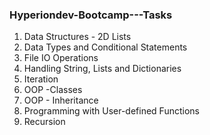 ### Hyperiondev-Bootcamp---Tasks

1) Data Structures - 2D Lists
2) Data Types and Conditional Statements
3) File IO Operations
4) Handling String, Lists and Dictionaries
5) Iteration
6) OOP -Classes
7) OOP - Inheritance
8) Programming with User-defined Functions
9) Recursion
